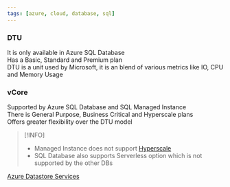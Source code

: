 ```yaml
---
tags: [azure, cloud, database, sql]
---
```


### DTU

It is only available in Azure SQL Database  
Has a Basic, Standard and Premium plan  
DTU is a unit used by Microsoft, it is an blend of various metrics like IO, CPU and Memory Usage

### vCore

Supported by Azure SQL Database and SQL Managed Instance  
There is General Purpose, Business Critical and Hyperscale plans  
Offers greater flexibility over the DTU model

 > [!INFO]
 > * Managed Instance does not support [Hyperscale](Hyperscale%20on%20Azure.md)
 > * SQL Database also supports Serverless option which is not supported by the other DBs
 
[Azure Datastore Services](../Azure%20Datastore%20Services.md)
